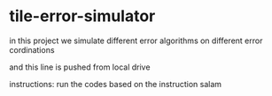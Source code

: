 # tile-error-simulator
in this project we simulate different error algorithms on different error cordinations

and this line is pushed from local drive

instructions:
run the codes based on the instruction
salam
